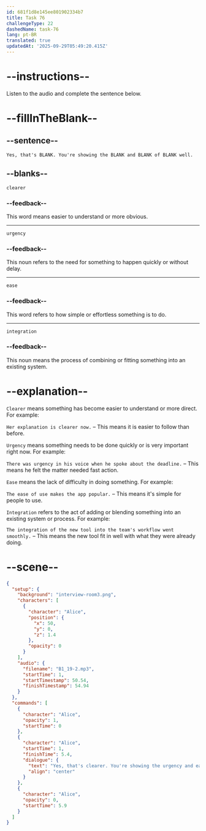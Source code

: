 ```yaml
---
id: 681f1d8e145ee801902334b7
title: Task 76
challengeType: 22
dashedName: task-76
lang: pt-BR
translated: true
updatedAt: '2025-09-29T05:49:20.415Z'
---
```


<!-- (Audio) Alice: Yes, that's clearer. You're showing the urgency and ease of integration well. -->

# --instructions--

Listen to the audio and complete the sentence below.

# --fillInTheBlank--

## --sentence--

`Yes, that's BLANK. You're showing the BLANK and BLANK of BLANK well.`

## --blanks--

`clearer`

### --feedback--

This word means easier to understand or more obvious.

---

`urgency`

### --feedback--

This noun refers to the need for something to happen quickly or without delay.

---

`ease`

### --feedback--

This word refers to how simple or effortless something is to do.

---

`integration`

### --feedback--

This noun means the process of combining or fitting something into an existing system.

# --explanation--

`Clearer` means something has become easier to understand or more direct. For example:

`Her explanation is clearer now.` – This means it is easier to follow than before.

`Urgency` means something needs to be done quickly or is very important right now. For example:

`There was urgency in his voice when he spoke about the deadline.` – This means he felt the matter needed fast action.

`Ease` means the lack of difficulty in doing something. For example:

`The ease of use makes the app popular.` – This means it's simple for people to use.

`Integration` refers to the act of adding or blending something into an existing system or process. For example:

`The integration of the new tool into the team's workflow went smoothly.` – This means the new tool fit in well with what they were already doing.

# --scene--

```json
{
  "setup": {
    "background": "interview-room3.png",
    "characters": [
      {
        "character": "Alice",
        "position": {
          "x": 50,
          "y": 0,
          "z": 1.4
        },
        "opacity": 0
      }
    ],
    "audio": {
      "filename": "B1_19-2.mp3",
      "startTime": 1,
      "startTimestamp": 50.54,
      "finishTimestamp": 54.94
    }
  },
  "commands": [
    {
      "character": "Alice",
      "opacity": 1,
      "startTime": 0
    },
    {
      "character": "Alice",
      "startTime": 1,
      "finishTime": 5.4,
      "dialogue": {
        "text": "Yes, that's clearer. You're showing the urgency and ease of integration well.",
        "align": "center"
      }
    },
    {
      "character": "Alice",
      "opacity": 0,
      "startTime": 5.9
    }
  ]
}
```
